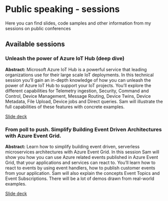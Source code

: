 # Public speaking - sessions
Here you can find slides, code samples and other information from my sessions on public conferences

## Available sessions

### Unleash the power of Azure IoT Hub (deep dive)

__Abstract:__
Microsoft Azure IoT Hub is a powerful service that leading organizations use for their large scale IoT deployments. 
In this technical session you’ll gain an in-depth knowledge of how you can unleash the power of Azure IoT Hub to support your IoT projects. 
You’ll explore the different capabilities for Telemetry ingestion, Security, Command and Control, Device Management, Message Routing, Device Twins, Device Metadata, File Upload, Device jobs and Direct queries. Sam will illustrate the full capabilities of these features with concrete examples. 

[Slide deck](./iot-hub-deep-dive/presentation/sam-vanhoutte_azure-iot-hub-deep-dive.pdf)

### From poll to push.  Simplify Building Event Driven Architectures with Azure Event Grid.

__Abstract:__
Learn how to simplify building event driven, serverless microservices architectures with Azure Event Grid.
In this session Sam will show you how you can use Azure related events published in Azure Event Grid, that your applications and services can react to. You’ll learn how to react to events by using event handlers, how to publish customer events from your application. Sam will also explain the concepts Event Topics and Event Subscriptions. There will be a lot of demos drawn from real-world examples. 

[Slide deck](./azure-event-grid/presentation/sam_vanhoutte_event-grid-from-poll-to-push.pdf)

